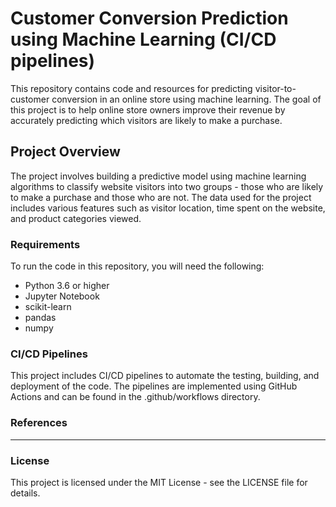 # Customer Conversion Prediction using Machine Learning (CI/CD pipelines)

This repository contains code and resources for predicting visitor-to-customer conversion in an online store using machine learning. The goal of this project is to help online store owners improve their revenue by accurately predicting which visitors are likely to make a purchase.

## Project Overview
The project involves building a predictive model using machine learning algorithms to classify website visitors into two groups - those who are likely to make a purchase and those who are not. The data used for the project includes various features such as visitor location, time spent on the website, and product categories viewed.

### Requirements

To run the code in this repository, you will need the following:

- Python 3.6 or higher
- Jupyter Notebook
- scikit-learn
- pandas
- numpy


### CI/CD Pipelines

This project includes CI/CD pipelines to automate the testing, building, and deployment of the code. The pipelines are implemented using GitHub Actions and can be found in the .github/workflows directory.

### References
-------

### License
This project is licensed under the MIT License - see the LICENSE file for details.
